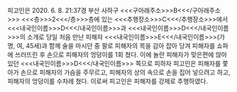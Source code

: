 피고인은 2020. 6. 8. 21:37경 부산 사하구 <<<구아래주소>>>B<<</구아래주소>>> <<<층>>>2<<</층>>>층에 있는 <<<추행장소>>>C<<</추행장소>>>에서 <<<내국인이름>>>D<<</내국인이름>>>과 <<<내국인이름>>>D<<</내국인이름>>>의 소개로 당일 처음 만난 피해자 <<<내국인이름>>>E<<</내국인이름>>>(가명, 여, 45세)과 함께 술을 마시던 중 팔로 피해자의 목을 감아 잡아 당겨 피해자를 쇼파에 쓰러뜨린 후 손으로 피해자의 엉덩이를 1회 쳤다. 이에 놀란 피해자가 맞은편에 앉아 있던 <<<내국인이름>>>D<<</내국인이름>>> 쪽으로 피하자 피고인은 피해자를 쫓아가 손으로 피해자의 가슴을 주무르고, 피해자의 상의 속으로 손을 집어 넣으려고 하고, 피해자의 엉덩이를 수차례 쳤다.
이로써 피고인은 피해자를 강제로 추행하였다.
